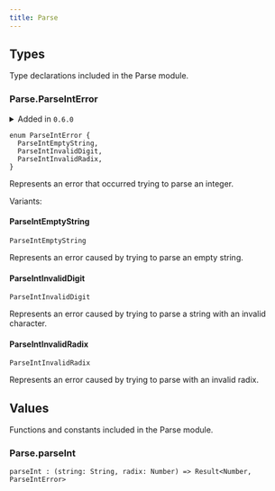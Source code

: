 ```yaml
---
title: Parse
---
```


## Types

Type declarations included in the Parse module.

### Parse.**ParseIntError**

<details disabled>
<summary tabindex="-1">Added in <code>0.6.0</code></summary>
No other changes yet.
</details>

```grain
enum ParseIntError {
  ParseIntEmptyString,
  ParseIntInvalidDigit,
  ParseIntInvalidRadix,
}
```

Represents an error that occurred trying to parse an integer.

Variants:

#### ParseIntEmptyString

```grain
ParseIntEmptyString
```

Represents an error caused by trying to parse an empty string.

#### ParseIntInvalidDigit

```grain
ParseIntInvalidDigit
```

Represents an error caused by trying to parse a string with an invalid character.

#### ParseIntInvalidRadix

```grain
ParseIntInvalidRadix
```

Represents an error caused by trying to parse with an invalid radix.

## Values

Functions and constants included in the Parse module.

### Parse.**parseInt**

```grain
parseInt : (string: String, radix: Number) => Result<Number, ParseIntError>
```

